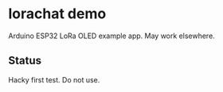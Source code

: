 # lorachat demo

Arduino ESP32 LoRa OLED example app. May work elsewhere.

## Status

Hacky first test. Do not use.


